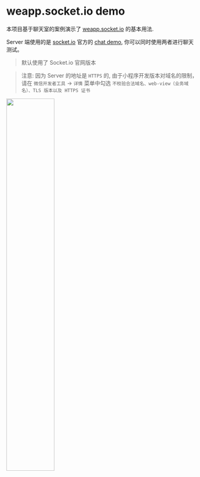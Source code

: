 # weapp.socket.io demo

本项目基于聊天室的案例演示了 [weapp.socket.io](https://github.com/wxsocketio/weapp.socket.io) 的基本用法.

Server 端使用的是 [socket.io](https://socket.io) 官方的 [chat demo](https://socket.io/demos/chat/), 你可以同时使用两者进行聊天测试。

> 默认使用了 Socket.io 官网版本

> 注意: 
> 因为 Server 的地址是 `HTTPS` 的, 由于小程序开发版本对域名的限制，
> 请在 `微信开发者工具` -> `详情` 菜单中勾选 `不校验合法域名、web-view（业务域名）、TLS 版本以及 HTTPS 证书`


<img src="./screenshots_1.png" width="50%">
